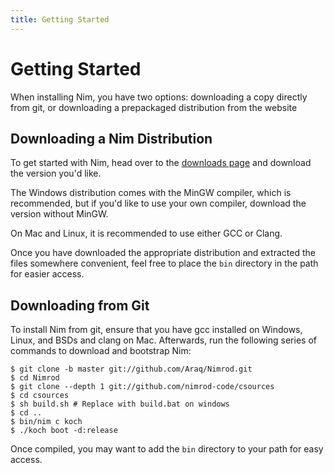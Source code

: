 ```yaml
---
title: Getting Started
---
```

# Getting Started
When installing Nim, you have two options: downloading a copy directly from git, or downloading a prepackaged distribution from the website

## Downloading a Nim Distribution
To get started with Nim, head over to the [downloads page](http://nim-lang.org/download.html) and download the version you'd like.

The Windows distribution comes with the MinGW compiler, which is recommended, but if you'd like to use your own compiler, download the version without MinGW.

On Mac and Linux, it is recommended to use either GCC or Clang.

Once you have downloaded the appropriate distribution and extracted the files somewhere convenient, feel free to place the `bin` directory in the path for easier access.

## Downloading from Git
To install Nim from git, ensure that you have gcc installed on Windows, Linux, and BSDs and clang on Mac. Afterwards, run the following series of commands to download and bootstrap Nim:

```console
$ git clone -b master git://github.com/Araq/Nimrod.git
$ cd Nimrod
$ git clone --depth 1 git://github.com/nimrod-code/csources
$ cd csources
$ sh build.sh # Replace with build.bat on windows
$ cd ..
$ bin/nim c koch
$ ./koch boot -d:release
```

Once compiled, you may want to add the `bin` directory to your path for easy access.
